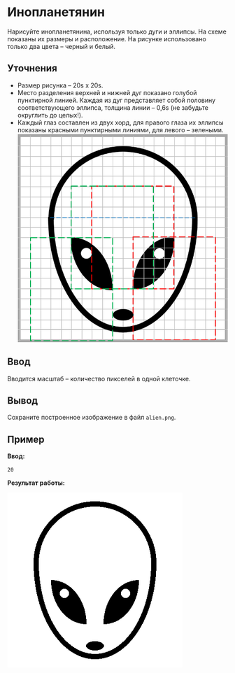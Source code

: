# Инопланетянин

Нарисуйте инопланетянина, используя только дуги и эллипсы. На схеме показаны их размеры и расположение. На рисунке использовано только два цвета – черный и белый.

## Уточнения

*   Размер рисунка – 20s x 20s.
*   Место разделения верхней и нижней дуг показано голубой пунктирной линией. Каждая из дуг представляет собой половину соответствующего эллипса, толщина линии – 0,6s (не забудьте округлить до целых!).
*   Каждый глаз составлен из двух хорд, для правого глаза их эллипсы показаны красными пунктирными линиями, для левого – зелеными.
![alt text](image.png)
## Ввод

Вводится масштаб – количество пикселей в одной клеточке.

## Вывод

Сохраните построенное изображение в файл `alien.png`.

## Пример

**Ввод:**

```
20
```

**Результат работы:**

![alt text](image-1.png)